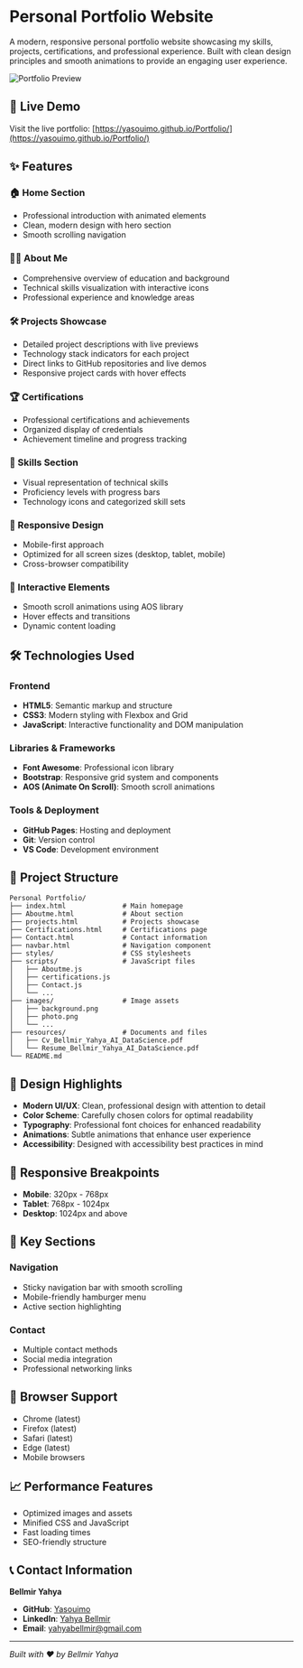 # Personal Portfolio Website
 
A modern, responsive personal portfolio website showcasing my skills, projects, certifications, and professional experience. Built with clean design principles and smooth animations to provide an engaging user experience.

![Portfolio Preview](https://github.com/user-attachments/assets/8dc3665c-681c-4875-9c69-80967801ad52)

## 🚀 Live Demo

Visit the live portfolio: [https://yasouimo.github.io/Portfolio/](https://yasouimo.github.io/Portfolio/)

## ✨ Features

### 🏠 Home Section
- Professional introduction with animated elements
- Clean, modern design with hero section
- Smooth scrolling navigation

### 👨‍💻 About Me
- Comprehensive overview of education and background
- Technical skills visualization with interactive icons
- Professional experience and knowledge areas

### 🛠️ Projects Showcase
- Detailed project descriptions with live previews
- Technology stack indicators for each project
- Direct links to GitHub repositories and live demos
- Responsive project cards with hover effects

### 🏆 Certifications
- Professional certifications and achievements
- Organized display of credentials
- Achievement timeline and progress tracking

### 🎯 Skills Section
- Visual representation of technical skills
- Proficiency levels with progress bars
- Technology icons and categorized skill sets

### 📱 Responsive Design
- Mobile-first approach
- Optimized for all screen sizes (desktop, tablet, mobile)
- Cross-browser compatibility

### 🎨 Interactive Elements
- Smooth scroll animations using AOS library
- Hover effects and transitions
- Dynamic content loading

## 🛠️ Technologies Used

### Frontend
- **HTML5**: Semantic markup and structure
- **CSS3**: Modern styling with Flexbox and Grid
- **JavaScript**: Interactive functionality and DOM manipulation

### Libraries & Frameworks
- **Font Awesome**: Professional icon library
- **Bootstrap**: Responsive grid system and components
- **AOS (Animate On Scroll)**: Smooth scroll animations

### Tools & Deployment
- **GitHub Pages**: Hosting and deployment
- **Git**: Version control
- **VS Code**: Development environment

## 📁 Project Structure

```
Personal Portfolio/
├── index.html              # Main homepage
├── Aboutme.html            # About section
├── projects.html           # Projects showcase
├── Certifications.html     # Certifications page
├── Contact.html            # Contact information
├── navbar.html             # Navigation component
├── styles/                 # CSS stylesheets
├── scripts/                # JavaScript files
│   ├── Aboutme.js
│   ├── certifications.js
│   ├── Contact.js
│   └── ...
├── images/                 # Image assets
│   ├── background.png
│   ├── photo.png
│   └── ...
├── resources/              # Documents and files
│   ├── Cv_Bellmir_Yahya_AI_DataScience.pdf
│   └── Resume_Bellmir_Yahya_AI_DataScience.pdf
└── README.md
```

## 🎨 Design Highlights

- **Modern UI/UX**: Clean, professional design with attention to detail
- **Color Scheme**: Carefully chosen colors for optimal readability
- **Typography**: Professional font choices for enhanced readability
- **Animations**: Subtle animations that enhance user experience
- **Accessibility**: Designed with accessibility best practices in mind

## 📱 Responsive Breakpoints

- **Mobile**: 320px - 768px
- **Tablet**: 768px - 1024px
- **Desktop**: 1024px and above

## 🌟 Key Sections

### Navigation
- Sticky navigation bar with smooth scrolling
- Mobile-friendly hamburger menu
- Active section highlighting

### Contact
- Multiple contact methods
- Social media integration
- Professional networking links

## 🔧 Browser Support

- Chrome (latest)
- Firefox (latest)
- Safari (latest)
- Edge (latest)
- Mobile browsers

## 📈 Performance Features

- Optimized images and assets
- Minified CSS and JavaScript
- Fast loading times
- SEO-friendly structure

## 📞 Contact Information

**Bellmir Yahya**
- **GitHub**: [Yasouimo](https://github.com/Yasouimo)
- **LinkedIn**: [Yahya Bellmir](https://www.linkedin.com/in/yahya-bellmir-a54176284/)
- **Email**: yahyabellmir@gmail.com

---

*Built with ❤️ by Bellmir Yahya*

